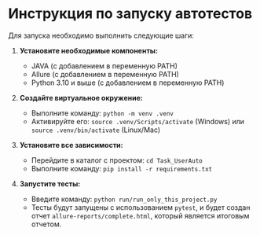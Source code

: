 # Инструкция по запуску автотестов

Для запуска необходимо выполнить следующие шаги:

1. **Установите необходимые компоненты:**
   - JAVA (с добавлением в переменную PATH)
   - Allure (с добавлением в переменную PATH)
   - Python 3.10 и выше (с добавлением в переменную PATH)

2. **Создайте виртуальное окружение:**
   - Выполните команду: `python -m venv .venv`
   - Активируйте его: `source .venv/Scripts/activate` (Windows) или `source .venv/bin/activate` (Linux/Mac)

3. **Установите все зависимости:**
   - Перейдите в каталог с проектом: `cd Task_UserAuto`
   - Выполните команду: `pip install -r requirements.txt`

4. **Запустите тесты:**
   - Введите команду: `python run/run_only_this_project.py`
   - Тесты будут запущены с использованием `pytest`, и будет создан отчет `allure-reports/complete.html`, который является итоговым отчетом.
